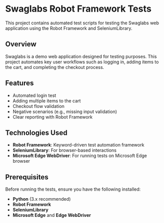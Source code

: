 # Swaglabs Robot Framework Tests

This project contains automated test scripts for testing the Swaglabs web application using the Robot Framework and SeleniumLibrary.

## Overview
Swaglabs is a demo web application designed for testing purposes. This project automates key user workflows such as logging in, adding items to the cart, and completing the checkout process.

## Features
- Automated login test
- Adding multiple items to the cart
- Checkout flow validation
- Negative scenarios (e.g., missing input validation)
- Clear reporting with Robot Framework

## Technologies Used
- **Robot Framework**: Keyword-driven test automation framework
- **SeleniumLibrary**: For browser-based interactions
- **Microsoft Edge WebDriver**: For running tests on Microsoft Edge browser

## Prerequisites
Before running the tests, ensure you have the following installed:
- **Python** (3.x recommended)
- **Robot Framework**
- **SeleniumLibrary**
- **Microsoft Edge** and **Edge WebDriver**
